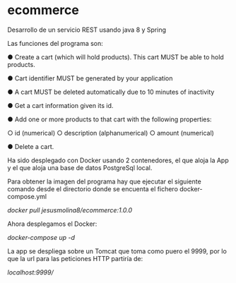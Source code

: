 # ecommerce
Desarrollo de un servicio REST usando java 8 y Spring

Las funciones del programa son: 

● Create a cart (which will hold products). This cart MUST be able to
hold products.

● Cart identifier MUST be generated by your application

● A cart MUST be deleted automatically due to 10 minutes of
inactivity

● Get a cart information given its id.

● Add one or more products to that cart with the following
properties:

○ id (numerical)
○ description (alphanumerical)
○ amount (numerical)

● Delete a cart.

Ha sido desplegado con Docker usando 2 contenedores, el que aloja la App y el que aloja una base de datos PostgreSql local.

Para obtener la imagen del programa hay que ejecutar el siguiente comando desde el directorio donde se encuenta el fichero docker-compose.yml

*docker pull jesusmolina8/ecommerce:1.0.0*

Ahora desplegamos el Docker:

*docker-compose up -d*

La app se despliega sobre un Tomcat que toma como puero el 9999, por lo que la url para las peticiones HTTP partiría de:

*localhost:9999/*

